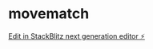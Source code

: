 # movematch

[Edit in StackBlitz next generation editor ⚡️](https://stackblitz.com/~/github.com/LaKo13/movematch)